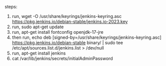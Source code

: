 steps:
1) run, wget -O /usr/share/keyrings/jenkins-keyring.asc \
    https://pkg.jenkins.io/debian-stable/jenkins.io-2023.key
2) run, sudo apt-get update
3) run, apt-get install fontconfig openjdk-17-jre
4) then run,  echo deb [signed-by=/usr/share/keyrings/jenkins-keyring.asc] \
    https://pkg.jenkins.io/debian-stable binary/ | sudo tee \
    /etc/apt/sources.list.d/jenkins.list > /dev/null
5) run, apt-get install jenkins
6) cat /var/lib/jenkins/secrets/initialAdminPassword      
